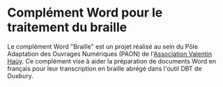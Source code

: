 # Complément Word pour le traitement du braille

Le complément Word "Braille" est un projet réalisé au sein du Pôle Adaptation des Ouvrages Numériques (PAON) de l'[Association Valentin Haüy](https://avh.asso.fr). Ce complément vise à aider la préparation de documents Word en français pour leur transcription en braille abrégé dans l'outil DBT de Duxbury.
